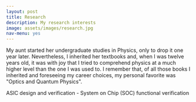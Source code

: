 ```yaml
---
layout: post
title: Research
description: My research interests
image: assets/images/research.jpg
nav-menu: yes
---
```

<p> My aunt started her undergraduate studies in Physics, only to drop it one year later. Nevertheless, I inherited her textbooks and, when I was twelve years old, it was with joy that I tried to comprehend physics at a much higher level than the one I was used to. I remember that, of all those books I inherited and foreseeing my career choices, my personal favorite was "Optics and Quantum Physics".  </p>

</p> ASIC design and verification - System on Chip (SOC) functional verification  </p>

</div>
</section>


